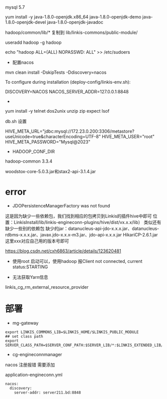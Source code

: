 mysql 5.7




yum install -y  java-1.8.0-openjdk.x86_64 java-1.8.0-openjdk-demo  java-1.8.0-openjdk-devel java-1.8.0-openjdk-javadoc


hadoop/common/lib/*  复制到 lib/linkis-commons/public-module/


useradd hadoop -g hadoop

echo "hadoop ALL=(ALL) NOPASSWD: ALL" >> /etc/sudoers

* 配置nacos

mvn clean install -DskipTests -Ddiscovery=nacos

To configure during installation (deploy-config/linkis-env.sh):

DISCOVERY=NACOS
NACOS_SERVER_ADDR=127.0.0.1:8848



* 
yum install -y telnet dos2unix unzip zip expect lsof


db.sh 设置

HIVE_META_URL="jdbc:mysql://172.23.0.200:3306/metastore?useUnicode=true&characterEncoding=UTF-8"
HIVE_META_USER="root"
HIVE_META_PASSWORD="Mysql@2023"




* HADOOP_CONF_DIR


hadoop-common 3.3.4


woodstox-core-5.0.3.jar和stax2-api-3.1.4.jar







# error

* JDOPersistenceManagerFactory was not found

这是因为缺少一些依赖包，我们找到相应的包拷贝到Linkis的插件hive中即可
位置：LinkisInstall/lib/linkis-engineconn-plugins/hive/dist/vx.x.x/lib）
类似还有缺少一些别的依赖包
缺少的jar：datanucleus-api-jdo-x.x.x.jar、datanucleus-rdbms-x.x.x.jar、javax.jdo-x.x.x-m3.jar、jdo-api-x.x.x.jar  HikariCP-2.6.1.jar
这里xxx对应自己用的版本号即可


https://blog.csdn.net/cxh6863/article/details/123620481


* 使用root 启动可以，使用hadoop  报Client not connected, current status:STARTING


* 无法获取Yarn信息

linkis_cg_rm_external_resource_provider





# 部署


* mg-gateway

```
export LINKIS_COMMONS_LIB=$LINKIS_HOME/$LINKIS_PUBLIC_MODULE
## set class path
export SERVER_CLASS_PATH=$SERVER_CONF_PATH:$SERVER_LIB/*:$LINKIS_EXTENDED_LIB/*:$LINKIS_COMMONS_LIB/*
```

* cg-engineconnmanager

nacos 注册报错  需要添加

application-engineconn.yml

```
nacos:
  discovery:
    server-addr: server211.bd:8848

```